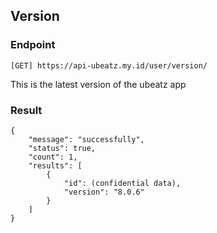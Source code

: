 ## Version
### Endpoint
````
[GET] https://api-ubeatz.my.id/user/version/ 
````

This is the latest version of the ubeatz app

### Result
````
{
    "message": "successfully",
    "status": true,
    "count": 1,
    "results": [
        {
            "id": (confidential data),
            "version": "8.0.6"
        }
    ]
}
````